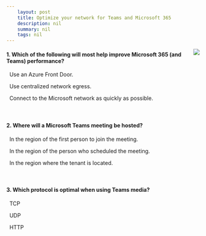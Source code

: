 ```yaml
---
    layout: post
    title: Optimize your network for Teams and Microsoft 365 
    description: nil
    summary: nil
    tags: nil
---
```



 <a target="_blank" href="https://docs.microsoft.com/en-us/learn/modules/m365-teams-rooms-optimize-network/knowledge-check/"><i class="fas fa-external-link-alt"></i> </a>
 <img align="right" src="https://docs.microsoft.com/en-us/learn/achievements/optimize-your-network-for-microsoft-teams.svg">
####  1. Which of the following will most help improve Microsoft 365 (and Teams) performance?


<i class='far fa-square'></i> &nbsp;&nbsp;Use an Azure Front Door.

<i class='far fa-square'></i> &nbsp;&nbsp;Use centralized network egress.

<i class='fas fa-check-square' style='color: Dodgerblue;'></i> &nbsp;&nbsp;Connect to the Microsoft network as quickly as possible.
<br />
<br />
<br />

####  2. Where will a Microsoft Teams meeting be hosted?


<i class='fas fa-check-square' style='color: Dodgerblue;'></i> &nbsp;&nbsp;In the region of the first person to join the meeting.

<i class='far fa-square'></i> &nbsp;&nbsp;In the region of the person who scheduled the meeting.

<i class='far fa-square'></i> &nbsp;&nbsp;In the region where the tenant is located.
<br />
<br />
<br />

####  3. Which protocol is optimal when using Teams media?


<i class='far fa-square'></i> &nbsp;&nbsp;TCP

<i class='fas fa-check-square' style='color: Dodgerblue;'></i> &nbsp;&nbsp;UDP

<i class='far fa-square'></i> &nbsp;&nbsp;HTTP
<br />
<br />
<br />
